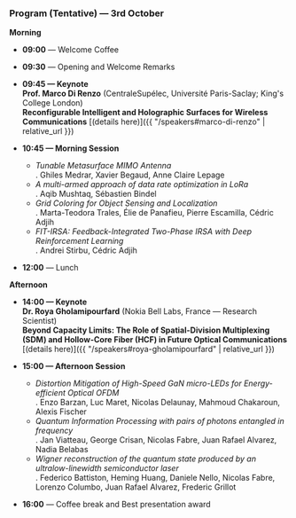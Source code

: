 ### Program (Tentative) — 3rd October

**Morning**

- **09:00** — Welcome Coffee  
- **09:30** — Opening and Welcome Remarks  

- **09:45 — Keynote**  
  **Prof. Marco Di Renzo** (CentraleSupélec, Université Paris-Saclay; King's College London)  
  **Reconfigurable Intelligent and Holographic Surfaces for Wireless Communications** [(details here)]({{ "/speakers#marco-di-renzo" | relative_url }})

- **10:45 — Morning Session**
  - *Tunable Metasurface MIMO Antenna*  
    . Ghiles Medrar, Xavier Begaud, Anne Claire Lepage
  - *A multi-armed approach of data rate optimization in LoRa*  
    . Aqib Mushtaq, Sébastien Bindel
  - *Grid Coloring for Object Sensing and Localization*  
    . Marta-Teodora Trales, Élie de Panafieu, Pierre Escamilla, Cédric Adjih
  - *FIT-IRSA: Feedback-Integrated Two-Phase IRSA with Deep Reinforcement Learning*  
    . Andrei Stirbu, Cédric Adjih

- **12:00** — Lunch

**Afternoon**

- **14:00 — Keynote**  
  **Dr. Roya Gholamipourfard** (Nokia Bell Labs, France — Research Scientist)  
  **Beyond Capacity Limits: The Role of Spatial-Division Multiplexing (SDM) and Hollow-Core Fiber (HCF) in Future Optical Communications** [(details here)]({{ "/speakers#roya-gholamipourfard" | relative_url }})

- **15:00 — Afternoon Session**
  - *Distortion Mitigation of High-Speed GaN micro-LEDs for Energy-efficient Optical OFDM*  
    . Enzo Barzan, Luc Maret, Nicolas Delaunay, Mahmoud Chakaroun, Alexis Fischer
  - *Quantum Information Processing with pairs of photons entangled in frequency*  
    . Jan Viatteau, George Crisan, Nicolas Fabre, Juan Rafael Alvarez, Nadia Belabas
  - *Wigner reconstruction of the quantum state produced by an ultralow-linewidth semiconductor laser*  
    . Federico Battiston, Heming Huang, Daniele Nello, Nicolas Fabre, Lorenzo Columbo, Juan Rafael Alvarez, Frederic Grillot

- **16:00** — Coffee break and Best presentation award
